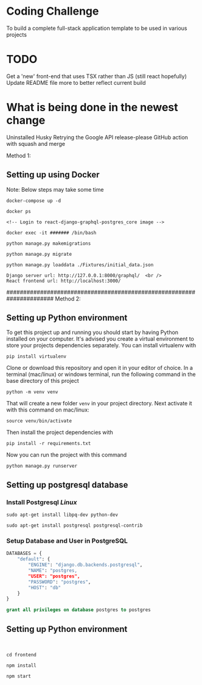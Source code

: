 # Coding Challenge
To build a complete full-stack application template to be used in various projects

# TODO
Get a 'new' front-end that uses TSX rather than JS (still react hopefully)
Update README file more to better reflect current build

# What is being done in the newest change
Uninstalled Husky
Retrying the Google API release-please GitHub action with squash and merge

Method 1:
## Setting up using Docker
Note: Below steps may take some time

    docker-compose up -d

    docker ps

    <!-- Login to react-django-graphql-postgres_core image -->

    docker exec -it ####### /bin/bash

    python manage.py makemigrations

    python manage.py migrate

    python manage.py loaddata ./Fixtures/initial_data.json

    Django server url: http://127.0.0.1:8000/graphql/  <br />
    React frontend url: http://localhost:3000/
    
    
######################################################################
Method 2:
## Setting up Python environment

To get this project up and running you should start by having Python installed on your computer. It's advised you create a virtual environment to store your projects dependencies separately. You can install virtualenv with <br />

```
pip install virtualenv
```

Clone or download this repository and open it in your editor of choice. In a terminal (mac/linux) or windows terminal, run the following command in the base directory of this project

```
python -m venv venv
```

That will create a new folder `venv` in your project directory. Next activate it with this command on mac/linux:

```
source venv/bin/activate
```

Then install the project dependencies with

```
pip install -r requirements.txt
```

Now you can run the project with this command

```
python manage.py runserver
```

## Setting up postgresql database

### Install Postgresql **_Linux_**

```
sudo apt-get install libpq-dev python-dev
```

```
sudo apt-get install postgresql postgresql-contrib
```



### Setup Database and User in PostgreSQL


```python
DATABASES = {
    "default": {
        "ENGINE": "django.db.backends.postgresql",
        "NAME": "postgres,
        "USER": "postgres",
        "PASSWORD": "postgres",
        "HOST": "db"
    }
}
```


```SQL
grant all privileges on database postgres to postgres
```

## Setting up Python environment
<br />

```
cd frontend

npm install

npm start
```
